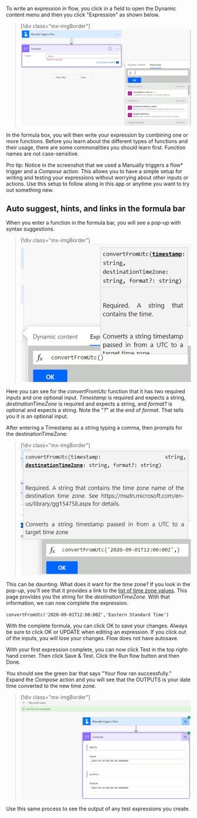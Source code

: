 To write an expression in flow, you click in a field to open the Dynamic content menu and then you click "Expression" as shown below.

> [!div class="mx-imgBorder"]
> [![open the Dynamic content menu and  click Expression](../media/write-expression-ss.png)](../media/write-expression-ss.png#lightbox)

In the formula box, you will then write your expression by combining one or more functions. Before you learn about the different types of functions and their usage, there are some commonalities you should learn first. Function names are not case-sensitive.

Pro tip: Notice in the screenshot that we used a Manually triggers a flow* trigger and a *Compose* action. This allows you to have a simple setup for writing and testing your expressions without worrying about other inputs or actions. Use this setup to follow along in this app or anytime you want to try out something new.

## Auto suggest, hints, and links in the formula bar

When you enter a function in the formula bar, you will see a pop-up with syntax suggestions.

> [!div class="mx-imgBorder"]
> [![pop-up with syntax suggestions](../media/pop-up-ss.png)](../media/pop-up-ss.png#lightbox)

Here you can see for the *convertFromUtc* function that it has two required inputs and one optional input. *Timestamp* is required and expects a string, *destinationTimeZone* is required and expects a string, and *format?* is optional and expects a string. Note the "*?*" at the end of *format*. That tells you it is an optional input.

After entering a Timestamp as a string typing a comma, then prompts for the destinationTimeZone:

> [!div class="mx-imgBorder"]
> [![prompt for the destinationTimeZone](../media/prompt-ss.png)](../media/prompt-ss.png#lightbox)

This can be daunting. What does it want for the time zone? If you look in the pop-up, you'll see that it provides a link to the [list of time zone values](https://msdn.microsoft.com/library/gg154758.aspx/?azure-portal=true). This page provides you the string for the *destinationTimeZone*. With that information, we can now complete the expression.

`convertFromUtc('2020-09-01T12:00:00Z','Eastern Standard Time')`

With the complete formula, you can click OK to save your changes. Always be sure to click OK or UPDATE when editing an expression. If you click out of the inputs, you will lose your changes. Flow does not have autosave.

With your first expression complete, you can now click Test in the top right-hand corner. Then click Save & Test. Click the Run flow button and then Done.

You should see the green bar that says "Your flow ran successfully." Expand the *Compose* action and you will see that the OUTPUTS is your date time converted to the new time zone.

> [!div class="mx-imgBorder"]
> [![successful flow bar](../media/flow-successful-ss.png)](../media/flow-successful-ss.png#lightbox)

Use this same process to see the output of any test expressions you create.

